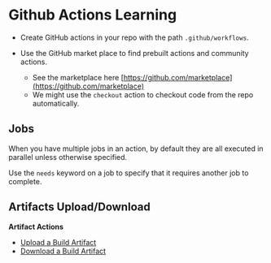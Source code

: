 # Github Actions Learning 

- Create GitHub actions in your repo with the path `.github/workflows`. 

- Use the GitHub market place to find prebuilt actions and community actions. 
  - See the marketplace here [https://github.com/marketplace](https://github.com/marketplace)
  - We might use the `checkout` action to checkout code from the repo automatically. 
  

## Jobs 

When you have multiple jobs in an action, by default they are all executed in parallel unless otherwise specified. 

Use the `needs` keyword on a job to specify that it requires another job to complete. 

## Artifacts Upload/Download

**Artifact Actions**
- [Upload a Build Artifact](https://github.com/marketplace/actions/upload-a-build-artifact)
- [Download a Build Artifact](https://github.com/marketplace/actions/download-a-build-artifact)